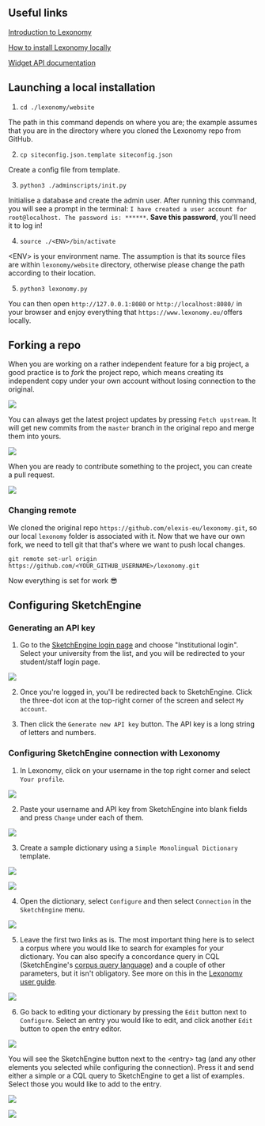 ## Useful links

[Introduction to Lexonomy](https://www.lexonomy.eu/docs/intro)

[How to install Lexonomy locally](https://github.com/elexis-eu/lexonomy/blob/master/INSTALL.md)

[Widget API documentation](https://github.com/elexis-eu/lexonomy/wiki/Create-widgets)

## Launching a local installation

1. `cd ./lexonomy/website`

The path in this command depends on where you are; the example assumes that you are in the directory where you cloned the Lexonomy repo from GitHub.

2. `cp siteconfig.json.template siteconfig.json`

Create a config file from template.

3. `python3 ./adminscripts/init.py`

Initialise a database and create the admin user. After running this command, you will see a prompt in the terminal: `I have created a user account for root@localhost. The password is: ******`. **Save this password**, you'll need it to log in!

4. `source ./<ENV>/bin/activate`

\<ENV\> is your environment name. The assumption is that its source files are within `lexonomy/website` directory, otherwise please change the path according to their location.

5. `python3 lexonomy.py`

You can then open `http://127.0.0.1:8080` or `http://localhost:8080/` in your browser and enjoy everything that `https://www.lexonomy.eu/`offers locally. 

## Forking a repo

When you are working on a rather independent feature for a big project, a good practice is to *fork* the project repo, which means creating its independent copy under your own account without losing connection to the original. 

![](./img/1.png)

You can always get the latest project updates by pressing `Fetch upstream`. It will get new commits from the `master` branch in the original repo and merge them into yours. 

![](./img/2.png)

When you are ready to contribute something to the project, you can create a pull request.

![](./img/3.png)

### Changing remote

We cloned the original repo `https://github.com/elexis-eu/lexonomy.git`, so our local `lexonomy` folder is associated with it. Now that we have our own fork, we need to tell git that that's where we want to push local changes.

`git remote set-url origin https://github.com/<YOUR_GITHUB_USERNAME>/lexonomy.git`

Now everything is set for work 😎

## Configuring SketchEngine

### Generating an API key

1. Go to the [SketchEngine login page](https://auth.sketchengine.eu/#login) and choose "Institutional login". Select your university from the list, and you will be redirected to your student/staff login page.

![](./img/13.png)

2. Once you're logged in, you'll be redirected back to SketchEngine. Click the three-dot icon at the top-right corner of the screen and select `My account`.

3. Then click the `Generate new API key` button. The API key is a long string of letters and numbers.

### Configuring SketchEngine connection with Lexonomy

1. In Lexonomy, click on your username in the top right corner and select `Your profile`.

![](./img/12.png)

2. Paste your username and API key from SketchEngine into blank fields and press `Change` under each of them.

![](./img/8.png)

3. Create a sample dictionary using a `Simple Monolingual Dictionary` template.

![](./img/4.png)

![](./img/5.png)

4. Open the dictionary, select `Configure` and then select `Connection` in the `SketchEngine` menu.

![](./img/6.png)

5. Leave the first two links as is. The most important thing here is to select a corpus where you would like to search for examples for your dictionary. You can also specify a concordance query in CQL (SketchEngine's [corpus query language](https://www.sketchengine.eu/documentation/corpus-querying/)) and a couple of other parameters, but it isn't obligatory. See more on this in the [Lexonomy user guide](https://www.lexonomy.eu/docs/intro).

![](./img/9.png)

6. Go back to editing your dictionary by pressing the `Edit` button next to `Configure`. Select an entry you would like to edit, and click another `Edit` button to open the entry editor.

![](./img/7.png)

You will see the SketchEngine button next to the \<entry\> tag (and any other elements you selected while configuring the connection). Press it and send either a simple or a CQL query to SketchEngine to get a list of examples. Select those you would like to add to the entry.
  
![](./img/10.png)
  
![](./img/11.png)
